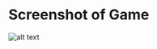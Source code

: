 # Screenshot of Game
![alt text](https://raw.githubusercontent.com/hirish99/Frogger-Arcade-Game/master/screenshot.png)
